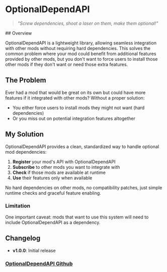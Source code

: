 # OptionalDependAPI

> *"Screw dependencies, shoot a laser on them, make them optional!"*
</blockquote>
## Overview

OptionalDependAPI is a lightweight library, allowing seamless integration with other mods without requiring hard dependencies. This solves the common problem where your mod could benefit from additional features provided by other mods, but you don't want to force users to install those other mods if they don't want or need those extra features.

## The Problem

Ever had a mod that would be great on its own but could have more features if it integrated with other mods? Without a proper solution:

- You either force users to install mods they might not want (hard dependencies)
- Or you miss out on potential integration features altogether

## My Solution

OptionalDependAPI provides a clean, standardized way to handle optional mod dependencies:

1. **Register** your mod's API with OptionalDependAPI
2. **Subscribe** to other mods you want to integrate with
3. **Check** if those mods are available at runtime
4. **Use** their features only when available

No hard dependencies on other mods, no compatibility patches, just simple runtime checks and graceful feature enabling.

### Limitation

One important caveat: mods that want to use this system will need to include OptionalDependAPI as a dependency. 

## Changelog

- **v1.0.0**: Initial release

### [OptionalDependAPI Github](https://github.com/ThirtyTwelveNor/SOTFOptionalDependAPI)
